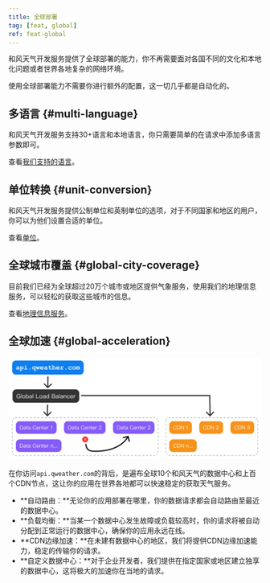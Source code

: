 ```yaml
---
title: 全球部署
tag: [feat, global]
ref: feat-global
---
```


和风天气开发服务提供了全球部署的能力，你不再需要面对各国不同的文化和本地化问题或者世界各地复杂的网络环境。

使用全球部署能力不需要你进行额外的配置，这一切几乎都是自动化的。

## 多语言 {#multi-language}

和风天气开发服务支持30+语言和本地语言，你只需要简单的在请求中添加多语言参数即可。

查看[我们支持的语言](/docs/resource/language/)。

## 单位转换 {#unit-conversion}

和风天气开发服务提供公制单位和英制单位的选项，对于不同国家和地区的用户，你可以为他们设置合适的单位。

查看[单位](/docs/resource/unit/)。

## 全球城市覆盖 {#global-city-coverage}

目前我们已经为全球超过20万个城市或地区提供气象服务，使用我们的地理信息服务，可以轻松的获取这些城市的信息。

查看[地理信息服务](/docs/api/geoapi/)。

## 全球加速 {#global-acceleration}

![global-server](/assets/images/content/global-server-flow.png)

在你访问`api.qweather.com`的背后，是遍布全球10个和风天气的数据中心和上百个CDN节点，这让你的应用在世界各地都可以快速稳定的获取天气服务。

- **自动路由：**无论你的应用部署在哪里，你的数据请求都会自动路由至最近的数据中心。
- **负载均衡：**当某一个数据中心发生故障或负载较高时，你的请求将被自动分配到正常运行的数据中心，确保你的应用永远在线。
- **CDN边缘加速：**在未建有数据中心的地区，我们将提供CDN边缘加速能力，稳定的传输你的请求。
- **自定义数据中心：**对于企业开发者，我们提供在指定国家或地区建立独享的数据中心，这将极大的加速你在当地的请求。

